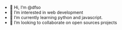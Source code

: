 - 👋 Hi, I’m @dfso
- 👀 I’m interested in web development
- 🌱 I’m currently learning python and javascript.
- 💞️ I’m looking to collaborate on open sources projects

<!---
dfso/dfso is a ✨ special ✨ repository because its `README.md` (this file) appears on your GitHub profile.
You can click the Preview link to take a look at your changes.
--->
